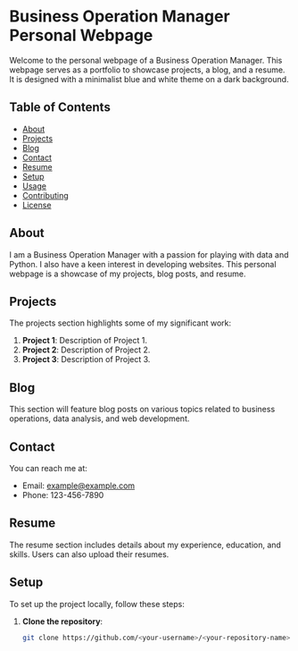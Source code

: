 # Business Operation Manager Personal Webpage

Welcome to the personal webpage of a Business Operation Manager. This webpage serves as a portfolio to showcase projects, a blog, and a resume. It is designed with a minimalist blue and white theme on a dark background.

## Table of Contents

- [About](#about)
- [Projects](#projects)
- [Blog](#blog)
- [Contact](#contact)
- [Resume](#resume)
- [Setup](#setup)
- [Usage](#usage)
- [Contributing](#contributing)
- [License](#license)

## About

I am a Business Operation Manager with a passion for playing with data and Python. I also have a keen interest in developing websites. This personal webpage is a showcase of my projects, blog posts, and resume.

## Projects

The projects section highlights some of my significant work:

1. **Project 1**: Description of Project 1.
2. **Project 2**: Description of Project 2.
3. **Project 3**: Description of Project 3.

## Blog

This section will feature blog posts on various topics related to business operations, data analysis, and web development.

## Contact

You can reach me at:
- Email: example@example.com
- Phone: 123-456-7890

## Resume

The resume section includes details about my experience, education, and skills. Users can also upload their resumes.

## Setup

To set up the project locally, follow these steps:

1. **Clone the repository**:

   ```sh
   git clone https://github.com/<your-username>/<your-repository-name>.git
